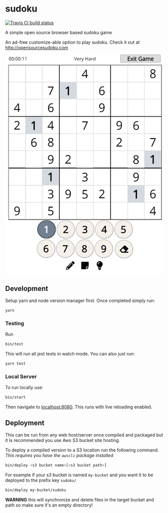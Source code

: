 # sudoku

[![Travis CI build status](https://travis-ci.org/andmeek/sudoku.svg?branch=master)](https://travis-ci.org/andmeek/sudoku)

A simple open source browser based sudoku game

An ad-free customize-able option to play sudoku. Check it out at http://opensourcesudoku.com

![In game screenshot](screenshot.png)

## Development

Setup yarn and node version manager first. Once completed simply run:

```bash
yarn
```

### Testing

Run

```bash
bin/test
```

This will run all jest tests in watch mode. You can also just run:

```bash
yarn test
```

### Local Server

To run locally use:

```bash
bin/start
```

Then navigate to [localhost:8080](http://localhost:8080). This runs with live reloading enabled.

## Deployment

This can be run from any web host/server once compiled and packaged but it is recommended you use Aws S3 bucket site hosting.

To deploy a compiled version to a S3 location run the following command. *This requires you have the `awscli` package installed*

```bash
bin/deploy <s3 bucket name>[<s3 bucket path>]
```

For example if your s3 bucket is named `my-bucket` and you want it to be deployed to the prefix key `sudoku/`

```bash
bin/deploy my-bucket/sudoku
```

**WARNING** this will synchronize and delete files in the target bucket and path so make sure it's an empty directory!
